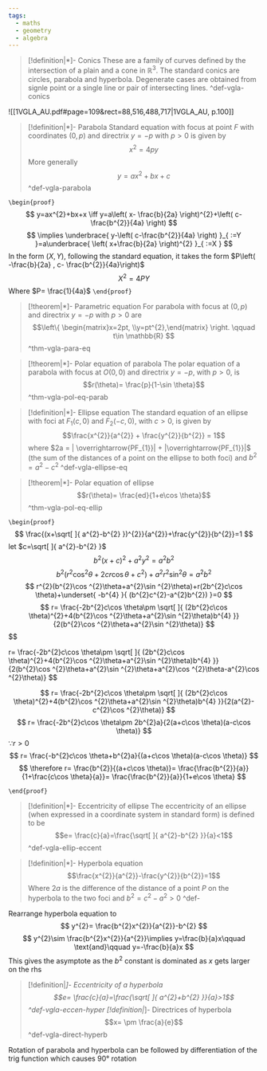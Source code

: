 ```yaml
---
tags:
  - maths
  - geometry
  - algebra
---
```

> [!definition|*]- Conics
> These are a family of curves defined by the intersection of a plain and a cone in $\mathbb{R}^{3}$. The standard conics are circles, parabola and hyperbola. Degenerate cases are obtained from signle point or a single line or pair of intersecting lines.
 ^def-vgla-conics

![[1VGLA_AU.pdf#page=109&rect=88,516,488,717|1VGLA_AU, p.100]]

> [!definition|*]- Parabola
> Standard equation with focus at point $F$ with coordinates $(0,p)$ and directrix $y=-p$ with $p>0$ is given by
> $$x^{2}=4py$$
> More generally
> $$y=ax^{2}+bx+c$$^def-vgla-parabola

`\begin{proof}`
$$
y=ax^{2}+bx+x \iff y=a\left( x- \frac{b}{2a} \right)^{2}+\left( c- \frac{b^{2}}{4a} \right)
$$
$$
\implies \underbrace{ y-\left( c-\frac{b^{2}}{4a} \right) }_{ :=Y }=a\underbrace{ \left( x+\frac{b}{2a} \right)^{2} }_{ :=X }
$$
In the form $(X,Y)$, following the standard equation, it takes the form $P\left( -\frac{b}{2a} , c- \frac{b^{2}}{4a}\right)$
$$
X^{2}=4PY
$$
Where $P= \frac{1}{4a}$
`\end{proof}`

> [!theorem|*]- Parametric equation
> For parabola with focus at $(0,p)$ and directrix $y=-p$ with $p>0$ are
> $$\left\{ \begin{matrix}x=2pt, \\y=pt^{2},\end{matrix} \right. \qquad t\in \mathbb{R} $$
 ^thm-vgla-para-eq

> [!theorem|*]- Polar equation of parabola
> The polar equation of a parabola with focus at $O(0, 0)$ and directrix $y = −p$, with $p > 0$, is
> $$r(\theta)= \frac{p}{1-\sin \theta}$$
 ^thm-vgla-pol-eq-parab

> [!definition|*]- Ellipse equation
> The standard equation of an ellipse with foci at $F_{1}(c, 0)$ and $F_{2}(−c, 0)$, with $c > 0$, is given by 
> $$\frac{x^{2}}{a^{2}} + \frac{y^{2}}{b^{2}} = 1$$
> where $2a = | \overrightarrow{PF_{1}}| + |\overrightarrow{PF_{1}}|$ (the sum of the distances of a point on the ellipse to both foci) and $b^{2}=a^{2}-c^{2}$
 ^def-vgla-ellipse-eq

> [!theorem|*]- Polar equation of ellipse
> $$r(\theta)= \frac{ed}{1+e\cos \theta}$$
 ^thm-vgla-pol-eq-ellip

`\begin{proof}`
$$
\frac{(x+\sqrt[  ]{ a^{2}-b^{2} })^{2}}{a^{2}}+\frac{y^{2}}{b^{2}}=1
$$
let $c=\sqrt[  ]{ a^{2}-b^{2} }$
$$
b^{2}(x+c)^{2}+a^{2}y^{2}=a^{2}b^{2}
$$
$$
b^{2}(r^{2}\cos ^{2}\theta+2cr\cos \theta+c^{2})+a^{2}r^{2}\sin ^{2}\theta=a^{2}b^{2}
$$
$$
r^{2}(b^{2}\cos ^{2}\theta+a^{2}\sin ^{2}\theta)+r(2b^{2}c\cos \theta)+\underset{ -b^{4} }{ (b^{2}c^{2}-a^{2}b^{2}) }=0
$$
$$
r= \frac{-2b^{2}c\cos \theta\pm \sqrt[  ]{ (2b^{2}c\cos \theta)^{2}+4(b^{2}\cos ^{2}\theta+a^{2}\sin ^{2}\theta)b^{4} }}{2(b^{2}\cos ^{2}\theta+a^{2}\sin ^{2}\theta)}
$$
$$

r= \frac{-2b^{2}c\cos \theta\pm \sqrt[  ]{ (2b^{2}c\cos \theta)^{2}+4(b^{2}\cos ^{2}\theta+a^{2}\sin ^{2}\theta)b^{4} }}{2(b^{2}\cos ^{2}\theta+a^{2}\sin ^{2}\theta+a^{2}\cos ^{2}\theta-a^{2}\cos ^{2}\theta)}
$$

$$
r= \frac{-2b^{2}c\cos \theta\pm \sqrt[  ]{ (2b^{2}c\cos \theta)^{2}+4(b^{2}\cos ^{2}\theta+a^{2}\sin ^{2}\theta)b^{4} }}{2(a^{2}-c^{2}\cos ^{2}\theta)}
$$
$$
r= \frac{-2b^{2}c\cos \theta\pm 2b^{2}a}{2(a+c\cos \theta)(a-c\cos \theta)}
$$
$\because r>0$
$$
r= \frac{-b^{2}c\cos \theta+b^{2}a}{(a+c\cos \theta)(a-c\cos \theta)}
$$
$$
\therefore r= \frac{b^{2}}{(a+c\cos \theta)}= \frac{\frac{b^{2}}{a}}{1+\frac{c\cos \theta}{a}}= \frac{\frac{b^{2}}{a}}{1+e\cos \theta}
$$

`\end{proof}`

> [!definition|*]- Eccentricity of ellipse
> The eccentricity of an ellipse (when expressed in a coordinate system in standard form) is defined to be
> $$e= \frac{c}{a}=\frac{\sqrt[  ]{ a^{2}-b^{2} }}{a}<1$$
 ^def-vgla-ellip-eccent

> [!definition|*]- Hyperbola equation
> $$\frac{x^{2}}{a^{2}}-\frac{y^{2}}{b^{2}}=1$$
> Where $2a$ is the difference of the distance of a point $P$ on the hyperbola to the two foci and $b^{2}=c^{2}-a^{2}>0$
 ^def-

Rearrange hyperbola equation to 
$$
y^{2}= \frac{b^{2}x^{2}}{a^{2}}-b^{2}
$$
$$
y^{2}\sim \frac{b^{2}x^{2}}{a^{2}}\implies y=\frac{b}{a}x\qquad \text{and}\qquad y=-\frac{b}{a}x
$$
This gives the asymptote as the $b^{2}$ constant is dominated as $x$ gets larger on the rhs

> [!definition|*]- Eccentricity of a hyperbola
> $$e= \frac{c}{a}=\frac{\sqrt[  ]{ a^{2}+b^{2} }}{a}>1$$
 ^def-vgla-eccen-hyper
> [!definition|*]- Directrices of hyperbola
> $$x= \pm \frac{a}{e}$$
 ^def-vgla-direct-hyperb

Rotation of parabola and hyperbola can be followed by differentiation of the trig function which causes $90°$ rotation